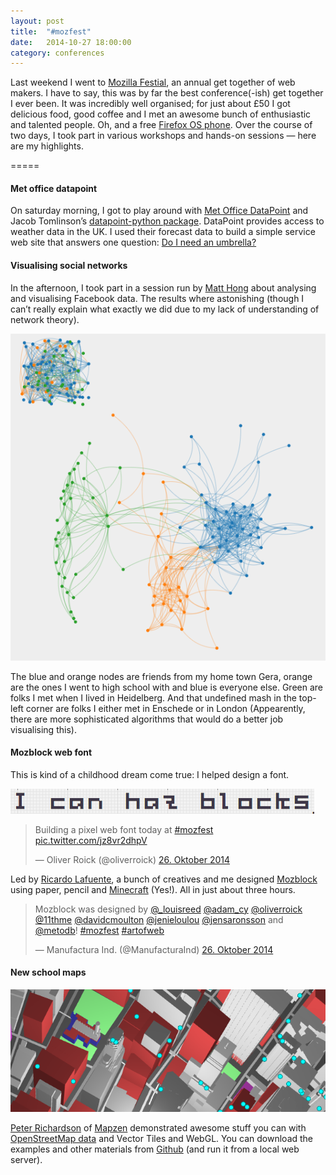 ```yaml
---
layout: post
title:  "#mozfest"
date:   2014-10-27 18:00:00
category: conferences
---
```


Last weekend I went to [Mozilla Festial](http://2014.mozillafestival.org/), an annual get together of web makers. I have to say, this was by far the best conference(-ish) get together I ever been. It was incredibly well organised; for just about £50 I got delicious food, good coffee and I met an awesome bunch of enthusiastic and talented people. Oh, and a free [Firefox OS phone](https://www.mozilla.org/en-US/firefox/os/). Over the course of two days, I took part in various workshops and hands-on sessions — here are my highlights.

=====

#### Met office datapoint

On saturday morning, I got to play around with [Met Office DataPoint](http://www.metoffice.gov.uk/datapoint/) and Jacob Tomlinson’s [datapoint-python package](https://github.com/jacobtomlinson/datapoint-python). DataPoint provides access to weather data in the UK. I used their forecast data to build a simple service web site that answers one question: [Do I need an umbrella?](http://lab.oliverroick.de/umbrella/)

#### Visualising social networks

In the afternoon, I took part in a session run by [Matt Hong](https://twitter.com/AllGoneMattHong) about analysing and visualising Facebook data.  The results where astonishing (though I can’t really explain what exactly we did due to my lack of understanding of network theory).

![My Facebook friend graph](/build/img/mozfest_facebook.png)

The blue and orange nodes are friends from my home town Gera, orange are the ones I went to high school with and blue is everyone else. Green are folks I met when I lived in Heidelberg. And that undefined mash in the top-left corner are folks I either met in Enschede or in London (Appearently, there are more sophisticated algorithms that would do a better job visualising this). 

#### Mozblock web font

This is kind of a childhood dream come true: I helped design a font. 

[![Mozblock](/build/img/mozblock.png)](http://manufacturaindependente.com/blocktype/)

<div class="twitter">
<blockquote class="twitter-tweet" lang="de"><p>Building a pixel web font today at <a href="https://twitter.com/hashtag/mozfest?src=hash">#mozfest</a> <a href="http://t.co/jz8vr2dhpV">pic.twitter.com/jz8vr2dhpV</a></p>&mdash; Oliver Roick (@oliverroick) <a href="https://twitter.com/oliverroick/status/526369683197677568">26. Oktober 2014</a></blockquote>
<script async src="//platform.twitter.com/widgets.js" charset="utf-8"></script>
</div>

Led by [Ricardo Lafuente](https://twitter.com/rlaf), a bunch of creatives and me designed [Mozblock](http://manufacturaindependente.com/blocktype/) using paper, pencil and [Minecraft](https://minecraft.net/) (Yes!). All in just about three hours.

<div class="twitter">
<blockquote class="twitter-tweet" lang="de"><p>Mozblock was designed by <a href="https://twitter.com/_LouisReed">@_louisreed</a> <a href="https://twitter.com/Adam_CY">@adam_cy</a> <a href="https://twitter.com/oliverroick">@oliverroick</a> <a href="https://twitter.com/11thMe">@11thme</a> <a href="https://twitter.com/davidcmoulton">@davidcmoulton</a> <a href="https://twitter.com/jenieloulou">@jenieloulou</a> <a href="https://twitter.com/jensaronsson">@jensaronsson</a> and <a href="https://twitter.com/metodb">@metodb</a>! <a href="https://twitter.com/hashtag/mozfest?src=hash">#mozfest</a> <a href="https://twitter.com/hashtag/artofweb?src=hash">#artofweb</a></p>&mdash; Manufactura Ind. (@ManufacturaInd) <a href="https://twitter.com/ManufacturaInd/status/526380048241397762">26. Oktober 2014</a></blockquote>
<script async src="//platform.twitter.com/widgets.js" charset="utf-8"></script>
</div>

#### New school maps

![OSM webgl](/build/img/osm_webgl.png)

[Peter Richardson](https://twitter.com/mxxtxr) of [Mapzen](https://mapzen.com/) demonstrated awesome stuff you can with [OpenStreetMap data](http://osm.org) and Vector Tiles and WebGL.  You can download the examples and other materials from [Github](https://github.com/tangrams/osm-webgl-demos) (and run it from a local web server).
